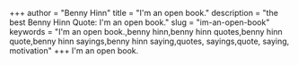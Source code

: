 +++
author = "Benny Hinn"
title = "I'm an open book."
description = "the best Benny Hinn Quote: I'm an open book."
slug = "im-an-open-book"
keywords = "I'm an open book.,benny hinn,benny hinn quotes,benny hinn quote,benny hinn sayings,benny hinn saying,quotes, sayings,quote, saying, motivation"
+++
I'm an open book.

